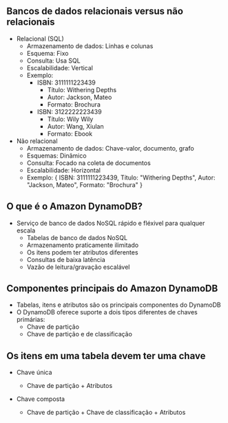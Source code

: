 ## Bancos de dados relacionais versus não relacionais

- Relacional (SQL)
    - Armazenamento de dados: Linhas e colunas
    - Esquema: Fixo
    - Consulta: Usa SQL
    - Escalabilidade: Vertical
    - Exemplo: 
        - ISBN: 3111111223439
            - Título: Withering Depths
            - Autor: Jackson, Mateo
            - Formato: Brochura
        - ISBN: 3122222223439
            - Título: Wily Wily
            - Autor: Wang, Xiulan
            - Formato: Ebook
- Não relacional
    - Armazenamento de dados: Chave-valor, documento, grafo
    - Esquemas: Dinâmico
    - Consulta: Focado na coleta de documentos
    - Escalabilidade: Horizontal
    - Exemplo: 
        {
            ISBN: 3111111223439,
            Título: "Withering Depths",
            Autor: "Jackson, Mateo",
            Formato: "Brochura"
        }

## O que é o Amazon DynamoDB?

- Serviço de banco de dados NoSQL rápido e fléxivel para qualquer escala
    - Tabelas de banco de dados NoSQL
    - Armazenamento praticamente ilimitado
    - Os itens podem ter atributos diferentes
    - Consultas de baixa latência
    - Vazão de leitura/gravação escalável

## Componentes principais do Amazon DynamoDB

- Tabelas, itens e atributos são os principais componentes do DynamoDB
- O DynamoDB oferece suporte a dois tipos diferentes de chaves primárias: 
    - Chave de partição 
    - Chave de partição e de classificação

## Os itens em uma tabela devem ter uma chave 

- Chave única
    - Chave de partição + Atributos 

- Chave composta
    - Chave de partição + Chave de classificação + Atributos
